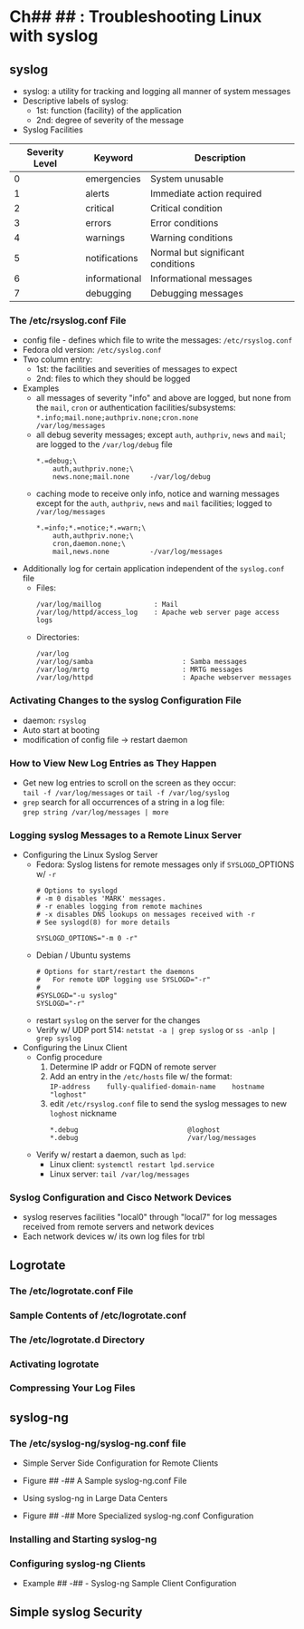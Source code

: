 # Ch## ##  : Troubleshooting Linux with syslog

## syslog

+ syslog: a utility for tracking and logging all manner of system messages
+ Descriptive labels of syslog:
    + 1st: function (facility) of the application
    + 2nd: degree of severity of the message
+ Syslog Facilities

| Severity Level | Keyword | Description |
|----------------|---------|-------------|
| 0 | emergencies | System unusable |
| 1 | alerts | Immediate action required |
| 2 | critical | Critical condition |
| 3 | errors | Error conditions |
| 4 | warnings | Warning conditions |
| 5 | notifications | Normal but significant conditions |
| 6 | informational | Informational messages |
| 7 | debugging | Debugging messages |

### The /etc/rsyslog.conf File

+ config file - defines which file to write the messages: `/etc/rsyslog.conf`
+ Fedora old version: `/etc/syslog.conf`
+ Two column entry:
    + 1st: the facilities and severities of messages to expect
    + 2nd: files to which they should be logged
+ Examples
    + all messages of severity "info" and above are logged, but none from the `mail`, `cron` or authentication facilities/subsystems:  
    `*.info;mail.none;authpriv.none;cron.none           /var/log/messages`
    + all debug severity messages; except `auth`, `authpriv`, `news` and `mail`; are logged to the `/var/log/debug` file  
        ```script
        *.=debug;\
            auth,authpriv.none;\
            news.none;mail.none     -/var/log/debug
       ```
    + caching mode to receive only info, notice and warning messages except for the `auth`, `authpriv`, `news` and `mail` facilities; logged to `/var/log/messages`  
        ```script
        *.=info;*.=notice;*.=warn;\
            auth,authpriv.none;\
            cron,daemon.none;\
            mail,news.none          -/var/log/messages
       ```
+ Additionally log for certain application independent of the `syslog.conf` file
    + Files:
        ```
        /var/log/maillog             : Mail
        /var/log/httpd/access_log    : Apache web server page access logs
        ```
    + Directories:
        ```
        /var/log
        /var/log/samba                      : Samba messages
        /var/log/mrtg                       : MRTG messages
        /var/log/httpd                      : Apache webserver messages
        ```

### Activating Changes to the syslog Configuration File

+ daemon: `rsyslog`
+ Auto start at booting
+ modification of config file -> restart daemon


### How to View New Log Entries as They Happen

+ Get new log entries to scroll on the screen as they occur:  
    `tail -f /var/log/messages` or `tail -f /var/log/syslog`
+ `grep` search for all occurrences of a string in a log file:  
    `grep string /var/log/messages | more`

### Logging syslog Messages to a Remote Linux Server

+ Configuring the Linux Syslog Server
    + Fedora: Syslog listens for remote messages only if `SYSLOGD`_OPTIONS w/ `-r`
        ```
        # Options to syslogd
        # -m 0 disables 'MARK' messages.
        # -r enables logging from remote machines
        # -x disables DNS lookups on messages received with -r
        # See syslogd(8) for more details

        SYSLOGD_OPTIONS="-m 0 -r"
        ```
    + Debian / Ubuntu systems
        ```
        # Options for start/restart the daemons
        #   For remote UDP logging use SYSLOGD="-r"
        #
        #SYSLOGD="-u syslog"
        SYSLOGD="-r"
        ```
    + restart `syslog` on the server for the changes
    + Verify w/ UDP port 514: `netstat -a | grep syslog` or `ss -anlp | grep syslog`
+ Configuring the Linux Client
    + Config procedure
        1. Determine IP addr or FQDN of remote server
        2. Add an entry in the `/etc/hosts` file w/ the format:  
            `IP-address    fully-qualified-domain-name    hostname    "loghost"`
        3. edit `/etc/rsyslog.conf` file to send the syslog messages to new `loghost` nickname  
            ```
            *.debug                           @loghost
            *.debug                           /var/log/messages
            ```
    + Verify w/ restart a daemon, such as `lpd`:
        + Linux client: `systemctl restart lpd.service`
        + Linux server: `tail /var/log/messages`

### Syslog Configuration and Cisco Network Devices

+ syslog reserves facilities "local0" through "local7" for log messages received from remote servers and network devices
+ Each network devices w/ its own log files for trbl

## Logrotate


### The /etc/logrotate.conf File


### Sample Contents of /etc/logrotate.conf


### The /etc/logrotate.d Directory


### Activating logrotate


### Compressing Your Log Files


## syslog-ng


### The /etc/syslog-ng/syslog-ng.conf file


+ Simple Server Side Configuration for Remote Clients


+ Figure ## -##  A Sample syslog-ng.conf File


+ Using syslog-ng in Large Data Centers


+ Figure ## -##  More Specialized syslog-ng.conf Configuration


### Installing and Starting syslog-ng


### Configuring syslog-ng Clients


+ Example ## -##  - Syslog-ng Sample Client Configuration


## Simple syslog Security


